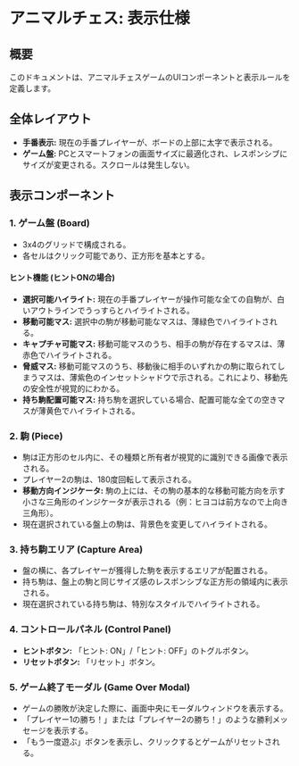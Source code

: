 # アニマルチェス: 表示仕様

## 概要

このドキュメントは、アニマルチェスゲームのUIコンポーネントと表示ルールを定義します。

## 全体レイアウト

-   **手番表示:** 現在の手番プレイヤーが、ボードの上部に太字で表示される。
-   **ゲーム盤:** PCとスマートフォンの画面サイズに最適化され、レスポンシブにサイズが変更される。スクロールは発生しない。

## 表示コンポーネント

### 1. ゲーム盤 (Board)

-   3x4のグリッドで構成される。
-   各セルはクリック可能であり、正方形を基本とする。

#### ヒント機能 (ヒントONの場合)

-   **選択可能ハイライト:** 現在の手番プレイヤーが操作可能な全ての自駒が、白いアウトラインでうっすらとハイライトされる。
-   **移動可能マス:** 選択中の駒が移動可能なマスは、薄緑色でハイライトされる。
-   **キャプチャ可能マス:** 移動可能マスのうち、相手の駒が存在するマスは、薄赤色でハイライトされる。
-   **脅威マス:** 移動可能マスのうち、移動後に相手のいずれかの駒に取られてしまうマスは、薄紫色のインセットシャドウで示される。これにより、移動先の安全性が視覚的にわかる。
-   **持ち駒配置可能マス:** 持ち駒を選択している場合、配置可能な全ての空きマスが薄黄色でハイライトされる。

### 2. 駒 (Piece)

-   駒は正方形のセル内に、その種類と所有者が視覚的に識別できる画像で表示される。
-   プレイヤー2の駒は、180度回転して表示される。
-   **移動方向インジケータ:** 駒の上には、その駒の基本的な移動可能方向を示す小さな三角形のインジケータが表示される（例：ヒヨコは前方なので上向き三角形）。
-   現在選択されている盤上の駒は、背景色を変更してハイライトされる。

### 3. 持ち駒エリア (Capture Area)

-   盤の横に、各プレイヤーが獲得した駒を表示するエリアが配置される。
-   持ち駒は、盤上の駒と同じサイズ感のレスポンシブな正方形の領域内に表示される。
-   現在選択されている持ち駒は、特別なスタイルでハイライトされる。

### 4. コントロールパネル (Control Panel)

-   **ヒントボタン:** 「ヒント: ON」/「ヒント: OFF」のトグルボタン。
-   **リセットボタン:** 「リセット」ボタン。

### 5. ゲーム終了モーダル (Game Over Modal)

-   ゲームの勝敗が決定した際に、画面中央にモーダルウィンドウを表示する。
-   「プレイヤー1の勝ち！」または「プレイヤー2の勝ち！」のような勝利メッセージを表示する。
-   「もう一度遊ぶ」ボタンを表示し、クリックするとゲームがリセットされる。
